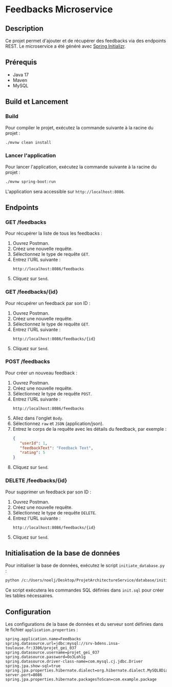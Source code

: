 # Feedbacks Microservice

## Description
Ce projet permet d'ajouter et de récupérer des feedbacks via des endpoints REST. Le microservice a été généré avec [Spring Initializr](https://start.spring.io/).

## Prérequis
- Java 17
- Maven
- MySQL

## Build et Lancement

### Build
Pour compiler le projet, exécutez la commande suivante à la racine du projet :
```sh
./mvnw clean install
```

### Lancer l'application
Pour lancer l'application, exécutez la commande suivante à la racine du projet :
```sh
./mvnw spring-boot:run
```

L'application sera accessible sur `http://localhost:8086`.

## Endpoints

### GET /feedbacks
Pour récupérer la liste de tous les feedbacks :
1. Ouvrez Postman.
2. Créez une nouvelle requête.
3. Sélectionnez le type de requête `GET`.
4. Entrez l'URL suivante :
   ```
   http://localhost:8086/feedbacks
   ```
5. Cliquez sur `Send`.

### GET /feedbacks/{id}
Pour récupérer un feedback par son ID :
1. Ouvrez Postman.
2. Créez une nouvelle requête.
3. Sélectionnez le type de requête `GET`.
4. Entrez l'URL suivante :
   ```
   http://localhost:8086/feedbacks/{id}
   ```
5. Cliquez sur `Send`.

### POST /feedbacks
Pour créer un nouveau feedback :
1. Ouvrez Postman.
2. Créez une nouvelle requête.
3. Sélectionnez le type de requête `POST`.
4. Entrez l'URL suivante :
   ```
   http://localhost:8086/feedbacks
   ```
5. Allez dans l'onglet `Body`.
6. Sélectionnez `raw` et `JSON` (application/json).
7. Entrez le corps de la requête avec les détails du feedback, par exemple :
   ```json
   {
      "userId": 1,
      "feedbackText": "Feedback Text",
      "rating": 5
   }
   ```
8. Cliquez sur `Send`.

### DELETE /feedbacks/{id}
Pour supprimer un feedback par son ID :
1. Ouvrez Postman.
2. Créez une nouvelle requête.
3. Sélectionnez le type de requête `DELETE`.
4. Entrez l'URL suivante :
   ```
   http://localhost:8086/feedbacks/{id}
   ```
5. Cliquez sur `Send`.

## Initialisation de la base de données

Pour initialiser la base de données, exécutez le script `initiate_database.py` :
```sh
python /c:/Users/noelj/Desktop/ProjetArchitectureService/database/initiate_database.py
```

Ce script exécutera les commandes SQL définies dans `init.sql` pour créer les tables nécessaires.

## Configuration

Les configurations de la base de données et du serveur sont définies dans le fichier `application.properties` :
```properties
spring.application.name=Feedbacks
spring.datasource.url=jdbc:mysql://srv-bdens.insa-toulouse.fr:3306/projet_gei_037
spring.datasource.username=projet_gei_037
spring.datasource.password=Oo3Loh1g
spring.datasource.driver-class-name=com.mysql.cj.jdbc.Driver
spring.jpa.show-sql=true
spring.jpa.properties.hibernate.dialect=org.hibernate.dialect.MySQL8Dialect
server.port=8086
spring.jpa.properties.hibernate.packagesToScan=com.example.package
```